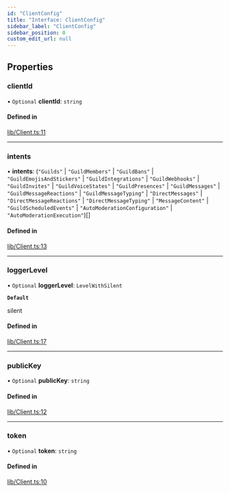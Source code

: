 ```yaml
---
id: "ClientConfig"
title: "Interface: ClientConfig"
sidebar_label: "ClientConfig"
sidebar_position: 0
custom_edit_url: null
---
```


## Properties

### clientId

• `Optional` **clientId**: `string`

#### Defined in

[lib/Client.ts:11](https://github.com/Artrix9095/Slythe.js/blob/c7132bf/packages/core/src/lib/Client.ts#L11)

___

### intents

• **intents**: (``"Guilds"`` \| ``"GuildMembers"`` \| ``"GuildBans"`` \| ``"GuildEmojisAndStickers"`` \| ``"GuildIntegrations"`` \| ``"GuildWebhooks"`` \| ``"GuildInvites"`` \| ``"GuildVoiceStates"`` \| ``"GuildPresences"`` \| ``"GuildMessages"`` \| ``"GuildMessageReactions"`` \| ``"GuildMessageTyping"`` \| ``"DirectMessages"`` \| ``"DirectMessageReactions"`` \| ``"DirectMessageTyping"`` \| ``"MessageContent"`` \| ``"GuildScheduledEvents"`` \| ``"AutoModerationConfiguration"`` \| ``"AutoModerationExecution"``)[]

#### Defined in

[lib/Client.ts:13](https://github.com/Artrix9095/Slythe.js/blob/c7132bf/packages/core/src/lib/Client.ts#L13)

___

### loggerLevel

• `Optional` **loggerLevel**: `LevelWithSilent`

**`Default`**

silent

#### Defined in

[lib/Client.ts:17](https://github.com/Artrix9095/Slythe.js/blob/c7132bf/packages/core/src/lib/Client.ts#L17)

___

### publicKey

• `Optional` **publicKey**: `string`

#### Defined in

[lib/Client.ts:12](https://github.com/Artrix9095/Slythe.js/blob/c7132bf/packages/core/src/lib/Client.ts#L12)

___

### token

• `Optional` **token**: `string`

#### Defined in

[lib/Client.ts:10](https://github.com/Artrix9095/Slythe.js/blob/c7132bf/packages/core/src/lib/Client.ts#L10)
